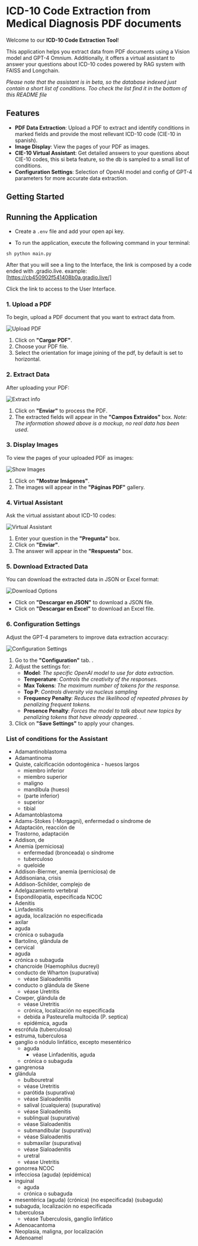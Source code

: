 # ICD-10 Code Extraction from Medical Diagnosis PDF documents


Welcome to our **ICD-10 Code Extraction Tool**! 

This application helps you extract data from PDF documents using a Vision model and GPT-4 Omnium. 
Additionally, it offers a virtual assistant to answer your questions about ICD-10 codes powered by RAG system with FAISS and Longchain. 

*Please note that the assistant is in beta, so the database indexed just contain a short list of conditions. Too check the list find it in the bottom of this README file*


## Features

- **PDF Data Extraction**: Upload a PDF to extract and identify conditions in marked fields and provide the most rellevant ICD-10 code (CIE-10 in spanish).
- **Image Display**: View the pages of your PDF as images.
- **CIE-10 Virtual Assistant**: Get detailed answers to your questions about CIE-10 codes, this si beta feature, so the db is sampled to a small list of conditions.
- **Configuration Settings**: Selection of OpenAI model and config of GPT-4 parameters for more accurate data extraction.

## Getting Started


## Running the Application

- Create a `.env` file and add your open api key.

 - To run the application, execute the following command in your terminal:

```sh python main.py```

After that you will see a ling to the Interface, the link is composed by a code ended with .gradio.live. 
    example: [https://cb450902f541408b0a.gradio.live/]

Click the link to access to the User Interface.

### 1. Upload a PDF

To begin, upload a PDF document that you want to extract data from.

![Upload PDF](screenshots/upload_pdf.png)

1. Click on **"Cargar PDF"**.
2. Choose your PDF file.
3. Select the orientation for image joining of the pdf, by default is set to horizontal.

### 2. Extract Data

After uploading your PDF:

![Extract info](./screenshots/extraction.png)

1. Click on **"Enviar"** to process the PDF.
2. The extracted fields will appear in the **"Campos Extraídos"** box. 
    *Note: The information showed above is a mockup, no real data has been used*.


### 3. Display Images

To view the pages of your uploaded PDF as images:

![Show Images](./screenshots/show_images.png)

1. Click on **"Mostrar Imágenes"**.
2. The images will appear in the **"Páginas PDF"** gallery.



### 4. Virtual Assistant

Ask the virtual assistant about ICD-10 codes:

![Virtual Assistant](./screenshots/virtual_assistant.png)

1. Enter your question in the **"Pregunta"** box.
2. Click on **"Enviar"**.
3. The answer will appear in the **"Respuesta"** box.



### 5. Download Extracted Data

You can download the extracted data in JSON or Excel format:

![Download Options](./screenshots/download_options.png)

- Click on **"Descargar en JSON"** to download a JSON file.
- Click on **"Descargar en Excel"** to download an Excel file.



### 6. Configuration Settings

Adjust the GPT-4 parameters to improve data extraction accuracy:

![Configuration Settings](./screenshots/configuration_settings.png)

1. Go to the **"Configuration"** tab.
.
2. Adjust the settings for: 
   - __Model__: *The specific OpenAI model to use for data extraction.*
    - __Temperature__: *Controls the creativity of the responses.*
    - __Max Tokens__: *The maximum number of tokens for the response.*
    - __Top P__: *Controls diversity via nucleus sampling*
    - __Frequency Penalty__: *Reduces the likelihood of repeated phrases by penalizing frequent tokens.*
    - __Presence Penalty__: *Forces the model to talk about new topics by penalizing tokens that have already appeared.*
.
3. Click on **"Save Settings"** to apply your changes.



### List of conditions for the Assistant
- Adamantinoblastoma
- Adamantinoma
- Quiste, calcificación odontogénica - huesos largos 
    - miembro inferior 
    - miembro superior 
    - maligno 
    - mandíbula (hueso) 
    - (parte inferior) 
    - superior 
    - tibial 
- Adamantoblastoma
- Adams-Stokes (-Morgagni), enfermedad o síndrome de 
- Adaptación, reacción de
- Trastorno, adaptación
- Addison, de
- Anemia (perniciosa) 
    - enfermedad (bronceada) o síndrome
    - tuberculoso 
    - queloide 
- Addison-Biermer, anemia (perniciosa) de 
- Addisoniana, crisis 
- Addison-Schilder, complejo de 
- Adelgazamiento vertebral
- Espondilopatía, especificada NCOC
- Adenitis
- Linfadenitis
 - aguda, localización no especificada 
 - axilar 
 - aguda 
 - crónica o subaguda 
 - Bartolino, glándula de 
 - cervical 
 - aguda 
 - crónica o subaguda 
 - chancroide (Haemophilus ducreyi) 
 - conducto de Wharton (supurativa)
    - véase Sialoadenitis
 - conducto o glándula de Skene
    - véase Uretritis
 - Cowper, glándula de
    - véase Uretritis
    - crónica, localización no especificada 
    - debida a Pasteurella multocida (P. septica) 
    - epidémica, aguda 
 - escrófula (tuberculosa) 
 - estruma, tuberculosa 
 - ganglio o nódulo linfático, excepto mesentérico 
    - aguda
        - véase Linfadenitis, aguda
    - crónica o subaguda 
 - gangrenosa 
 - glándula
     - bulbouretral
     - véase Uretritis
     - parótida (supurativa)
     - véase Sialoadenitis
     - salival (cualquiera) (supurativa)
     - véase Sialoadenitis
     - sublingual (supurativa)
     - véase Sialoadenitis
     - submandibular (supurativa)
     - véase Sialoadenitis
     - submaxilar (supurativa)
     - véase Sialoadenitis
     - uretral
     - véase Uretritis
 - gonorrea NCOC 
 - infecciosa (aguda) (epidémica) 
 - inguinal 
    - aguda 
    - crónica o subaguda 
 - mesentérica (aguda) (crónica) (no especificada) (subaguda) 
 - subaguda, localización no especificada 
 - tuberculosa
     - véase Tuberculosis, ganglio linfático
 - Adenoacantoma
 - Neoplasia, maligna, por localización
 - Adenoamel


